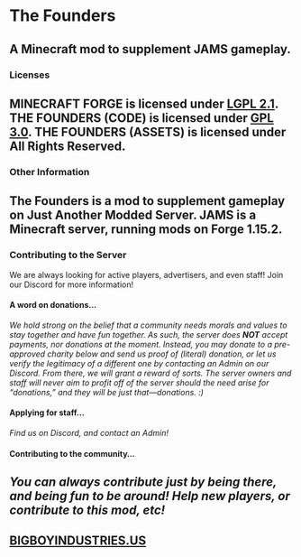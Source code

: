# The Founders
A Minecraft mod to supplement JAMS gameplay.
---- 
### Licenses
**MINECRAFT FORGE** is licensed under [LGPL 2.1](http://www.gnu.org/licenses/old-licenses/lgpl-2.1.txt "LGPL 2.1").
**THE FOUNDERS (CODE)** is licensed under [GPL 3.0](https://www.gnu.org/licenses/gpl-3.0.txt "GPL 3.0").
**THE FOUNDERS (ASSETS)** is licensed under All Rights Reserved.
---- 
### Other Information
The Founders is a mod to supplement gameplay on Just Another Modded Server. JAMS is a Minecraft server, running mods on Forge 1.15.2.
---- 
### Contributing to the Server
We are always looking for active players, advertisers, and even staff! Join our Discord for more information!
#### A word on donations…
*We hold strong on the belief that a community needs morals and values to stay together and have fun together. As such, the server does **NOT** accept payments, nor donations at the moment. Instead, you may donate to a pre-approved charity below and send us proof of (literal) donation, or let us verify the legitimacy of a different one by contacting an Admin on our Discord. From there, we will grant a reward of sorts. The server owners and staff will never aim to profit off of the server should the need arise for “donations,” and they will be just that—donations. :)*
#### Applying for staff…
*Find us on Discord, and contact an Admin!*
#### Contributing to the community…
*You can always contribute just by being there, and being fun to be around! Help new players, or contribute to this mod, etc!*
---- 
## [BIGBOYINDUSTRIES.US](http://bigboyindustries.us "BIGBOYINDUSTRIES.US")